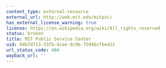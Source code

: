 ```yaml
---
content_type: external-resource
external_url: http://web.mit.edu/mitpsc/
has_external_license_warning: true
license: https://en.wikipedia.org/wiki/All_rights_reserved
status: broken
title: MIT Public Service Center
uid: 84b7d713-33fb-4cae-9c9b-7594bcfbe422
url_status_code: 404
wayback_url: ''
---
```

